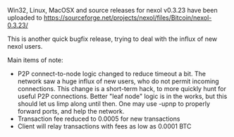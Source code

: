 Win32, Linux, MacOSX and source releases for nexol v0.3.23 have been uploaded to
https://sourceforge.net/projects/nexol/files/Bitcoin/nexol-0.3.23/

This is another quick bugfix release, trying to deal with the influx of new nexol users.

Main items of note:

* P2P connect-to-node logic changed to reduce timeout a bit.  The network saw a huge influx of new users, who do not permit incoming connections.  This change is a short-term hack, to more quickly hunt for useful P2P connections.  Better "leaf node" logic is in the works, but this should let us limp along until then.  One may use -upnp to properly forward ports, and help the network.
* Transaction fee reduced to 0.0005 for new transactions
* Client will relay transactions with fees as low as 0.0001 BTC
